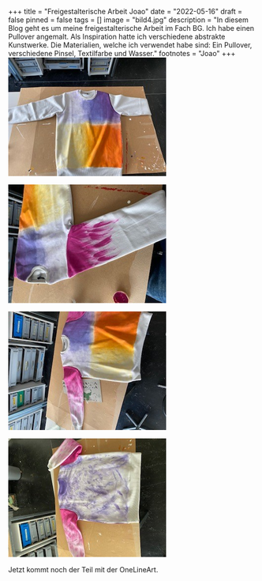 +++
title = "Freigestalterische Arbeit Joao"
date = "2022-05-16"
draft = false
pinned = false
tags = []
image = "bild4.jpg"
description = "In diesem Blog geht es um meine freigestalterische Arbeit im Fach BG. Ich habe einen Pullover angemalt. Als Inspiration hatte ich verschiedene abstrakte Kunstwerke. Die Materialien, welche ich verwendet habe sind: Ein Pullover, verschiedene Pinsel, Textilfarbe und Wasser."
footnotes = "Joao"
+++
![Als erster habe ich, wie auf diesem Bild zu sehen ist, die Vorderseite angemalt. Hier habe ich versucht eine Seite dunkler zu machen als die Andere. Dazu habe ich einen Übergang mit weisser Farbe verwendet. Hier lief noch nicht alles perfekt und ich musste noch ein bisschen das Gefühl dafür bekommen auf Stoff zu malen.](bild1.jpg "Die Vorderseite des Pullis")

   ![Im nächsten Schritt habe ich die Ärmel angemalt. Hier startet der Ärmel mit einer dunklen Farbe und wird immer heller, bis es Weiss wird. Hier hatte ich schon weniger Probleme mit dem malen und hatte es schon gut im Griff, mit dem Pinsel auf dem Stoff zu malen. Hier habe ich gemerkt, dass die Farbe nicht zu nass und nicht zu trocken sein darf. Denn im ersten Schritt habe ich ein bisschen viel ](bild2.jpg "Die Ärmel")

   ![So sehen die Ärmel aus, wenn sie fertig sind. Die Ärmel habe ich einmal rundherum gemalt.](bild3.jpg "Vorderseite und Ärmel. ")

   ![Die Rückseite habe ich anders gemacht als die Vorderseite. Da ich ja als Inspiration die abstrakten Kunstwerke hatte. Auf der Rückseite habe ich eine andere Technik ausgewählt. und zwar ein bisschen wilder als auf der Vorderseite und ohne Übergänge. ](bild5.jpg "Rückseite und Ärmel")

   Jetzt kommt noch der Teil mit der OneLineArt.